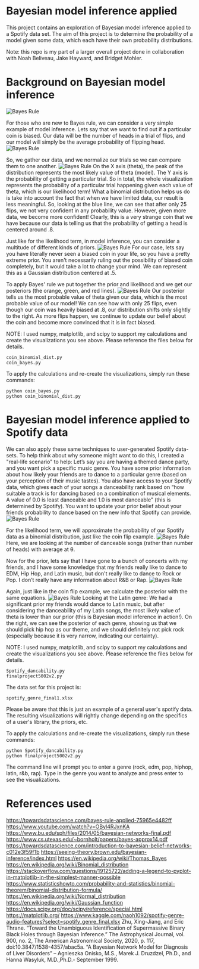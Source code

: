 # Bayesian model inference applied
This project contains an exploration of Bayesian model inference applied to a Spotify data set. The aim of this project is to determine the probability of a model given some data, which each have their own probability distributions.

Note: this repo is my part of a larger overall project done in collaboration with Noah Beliveau, Jake Hayward, and Bridget Mohler. 
# Background on Bayesian model inference
![Bayes Rule](images/bayesimg1.png)

For those who are new to Bayes rule, we can consider a very simple example of model inference. Lets say that we want to find out if a particular coin is biased. Our data will be the number of heads in a trial of flips, and our model will simply be the average probability of flipping head. 
![Bayes Rule](images/bayesimg2.png)

So, we gather our data, and we normalize our trials so we can compare them to one another. 
![Bayes Rule](images/bayesimg3.png)
On the X axis (theta), the peak of the distribution represents the most likely value of theta (model). The Y axis is the probability of getting a particular trial. So in total, the whole visualization represents the probability of a particular trial happening given each value of theta, which is our likelihood term!
What a binomial distribution helps us do is take into account the fact that when we have limited data, our result is less meaningful. So, looking at the blue line, we can see that after only 25 flips, we not very confident in any probability value. However, given more data, we become more confident! Clearly, this is a very strange coin that we have because our data is telling us that the probability of getting a head is centered around .8.

Just like for the likelihood term, in model inference, you can consider a multitude of different kinds of priors. 
![Bayes Rule](images/bayesimg4.png)
For our case, lets say you have literally never seen a biased coin in your life, so you have a pretty extreme prior. You aren't necessarily ruling out the possibility of biased coin completely, but it would take a lot to change your mind. We can represent this as a Gaussian distribution centered at .5. 

To apply Bayes' rule we put together the prior and likelihood and we get our posteriors (the orange, green, and red lines).
![Bayes Rule](images/bayesimg5.png)
Our posterior tells us the most probable value of theta given our data, which is the most probable value of our model! We can see how with only 25 flips, even though our coin was heavily biased at .8, our distribution shifts only slightly to the right. As more flips happen, we continue to update our belief about the coin and become more convinced that it is in fact biased.

NOTE: I used numpy, matplotlib, and scipy to support my calculations and create the visualizations you see above. Please reference the files below for details. 
```
coin_binomial_dist.py
coin_bayes.py
```
To apply the calculations and re-create the visualizations, simply run these commands:

```
python coin_bayes.py
python coin_binomial_dist.py
```
# Bayesian model inference applied to Spotify data
We can also apply these same techniques to user-generated Spotify data-sets. To help think about why someone might want to do this, I created a "real-life scenario" to help: 
Let’s say you are having a themed dance party, and you want pick a specific music genre. You have some prior information about how likely your friends are to dance to a particular genre (based on your perception of their music tastes). You also have access to your Spotify data, which gives each of your songs a danceability rank based on “how suitable a track is for dancing based on a combination of musical elements. A value of 0.0 is least danceable and 1.0 is most danceable” (this is determined by Spotify). You want to update your prior belief about your friends probability to dance based on the new info that Spotify can provide.
![Bayes Rule](images/bayes6.png)

For the likelihood term, we will approximate the probability of our Spotify data as a binomial distribution, just like the coin flip example. 
![Bayes Rule](images/bayes7.png)
Here, we are looking at the number of danceable songs (rather than number of heads) with average at θ.

Now for the prior, lets say that I have gone to a bunch of concerts with my friends, and I have some knowledge that my friends really like to dance to EDM, Hip Hop, and Latin music, but don't really like to dance to Rock or Pop. I don’t really have any information about R&B or Rap.
![Bayes Rule](images/bayes8.png)

Again, just like in the coin flip example, we calculate the posterior with the same equations. 
![Bayes Rule](images/bayes9.png)
Looking at the Latin genre: We had a significant prior my friends would dance to Latin music, but after considering the danceability of my Latin songs, the most likely value of theta is lower than our prior (this is Bayesian model inference in action!). 
On the right, we can see the posterior of each genre, showing us that we should pick hip hop as our theme, and we should definitely not pick rock (especially because it is very narrow, indicating our certainty). 

NOTE: I used numpy, matplotlib, and scipy to support my calculations and create the visualizations you see above. Please reference the files below for details. 
```
Spotify_dancability.py
finalproject5002v2.py
```
The data set for this project is:
```
spotify_genre_final1.xlsx
```
Please be aware that this is just an example of a general user's spotify data. The resulting visualizations will rightly change depending on the specifics of a user's library, the priors, etc. 

To apply the calculations and re-create the visualizations, simply run these commands:

```
python Spotify_dancability.py
python finalproject5002v2.py
```
The command line will prompt you to enter a genre (rock, edm, pop, hiphop, latin, r&b, rap). Type in the genre you want to analyze and press enter to see the visualizations.

# References used
https://towardsdatascience.com/bayes-rule-applied-75965e4482ff
https://www.youtube.com/watch?v=OByl4RJxnKA
https://www.bu.edu/sph/files/2014/05/bayesian-networks-final.pdf https://www.cs.utexas.edu/~bornholt/papers/bayes-approx14.pdf https://towardsdatascience.com/introduction-to-bayesian-belief-networks-c012e3f59f1b https://seeing-theory.brown.edu/bayesian-inference/index.html
https://en.wikipedia.org/wiki/Thomas_Bayes
https://en.wikipedia.org/wiki/Binomial_distribution https://stackoverflow.com/questions/19125722/adding-a-legend-to-pyplot-in-matplotlib-in-the-simplest-manner-possible https://www.statisticshowto.com/probability-and-statistics/binomial-theorem/binomial-distribution-formula/ https://en.wikipedia.org/wiki/Normal_distribution
https://en.wikipedia.org/wiki/Gaussian_function https://docs.scipy.org/doc/scipy/reference/special.html
https://matplotlib.org/ https://www.kaggle.com/naoh1092/spotify-genre-audio-features?select=spotify_genre_final.xlsx
Zhu, Xing-Jiang, and Eric Thrane. “Toward the Unambiguous Identification of Supermassive Binary Black Holes through Bayesian Inference.” The Astrophysical Journal, vol. 900, no. 2, The American Astronomical Society, 2020, p. 117, doi:10.3847/1538-4357/abac5a.
“A Bayesian Network Model for Diagnosis of Liver Disorders” – Agnieszka Onisko, M.S., Marek J. Druzdzel, Ph.D., and Hanna Wasyluk, M.D.,Ph.D.- September 1999.
